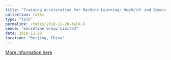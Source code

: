 ```yaml
---
title: "Training Acceleration for Machine Learning: HogWild! and Beyond"
collection: talks
type: "Talk"
permalink: /talks/2018-12-20-talk-6
venue: "SenseTime Group Limited"
date: 2018-12-20
location: "Beijing, China"
---
```


[More information here](http://SaberArthurus.github.io/files/TrainingAcceleration.pdf)
